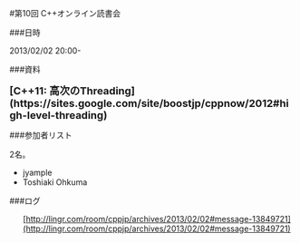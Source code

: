 #第10回 C++オンライン読書会

###日時

2013/02/02 20:00-



###資料

<h1 style='margin:0px 0px 8px;font-family:inherit;font-size:18px;padding:0px;border:0px'>[<b>C++11: 高次のThreading</b>](https://sites.google.com/site/boostjp/cppnow/2012#high-level-threading)</h1>


###参加者リスト

2名。

- jyample
- Toshiaki Ohkuma

###ログ

<ul/>

<a rel='nofollow' href='http://lingr.com/room/cppjp/archives/2013/01/05#message-13452775'/>

[http://lingr.com/room/cppjp/archives/2013/02/02#message-13849721](http://lingr.com/room/cppjp/archives/2013/02/02#message-13849721)

